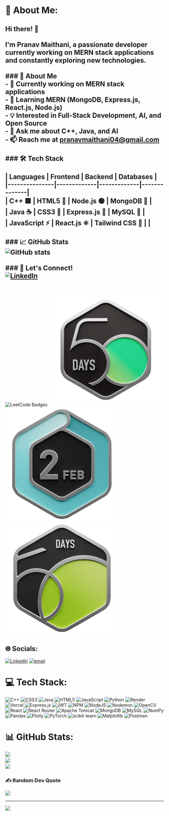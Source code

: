 # 💫 About Me:
## Hi there! 👋  <br><br>I'm **Pranav Maithani**, a passionate developer currently working on **MERN stack applications** and constantly exploring new technologies.  <br><br>### 🚀 About Me  <br>- 🔭 Currently working on **MERN stack applications**  <br>- 🌱 Learning **MERN (MongoDB, Express.js, React.js, Node.js)**  <br>- 💡 Interested in **Full-Stack Development, AI, and Open Source**  <br>- 💬 Ask me about **C++, Java, and AI**  <br>- 📫 Reach me at **[pranavmaithani04@gmail.com](mailto:pranavmaithani04@gmail.com)**  <br><br>### 🛠 Tech Stack  <br><br>| **Languages**  | **Frontend** | **Backend** | **Databases** |<br>|---------------|-------------|-------------|--------------|<br>| C++ 🟦 | HTML5 📄 | Node.js 🟢 | MongoDB 🍃 |<br>| Java ☕ | CSS3 🎨 | Express.js 🚀 | MySQL 🐬 |<br>| JavaScript ⚡ | React.js ⚛️ | Tailwind CSS 🌊 |  |<br><br>### 📈 GitHub Stats  <br>![GitHub stats](https://github-readme-stats.vercel.app/api?username=yourgithubusername&show_icons=true&theme=radical)  <br><br>### 🎯 Let's Connect!  <br>[![LinkedIn](https://img.shields.io/badge/-LinkedIn-blue?style=flat&logo=linkedin)](https://www.linkedin.com/in/pranav-maithani-450a3b259/)  <br><br>


<img src="https://leetcode-badge-showcase.vercel.app/api?username=geeky406" alt="LeetCode Badges" />
<img src="https://github.com/pranav0040/badges-leetcode/blob/main/2024-50.gif" alt="LEetcode badge" />
<img src="https://github.com/pranav0040/badges-leetcode/blob/main/202502.gif" />
<img src="https://github.com/pranav0040/badges-leetcode/blob/main/2550.gif" />

## 🌐 Socials:
[![LinkedIn](https://img.shields.io/badge/LinkedIn-%230077B5.svg?logo=linkedin&logoColor=white)](https://www.linkedin.com/in/pranav-maithani-450a3b259/) [![email](https://img.shields.io/badge/Email-D14836?logo=gmail&logoColor=white)](mailto:pranavmaithani04@gmail.com) 

# 💻 Tech Stack:
![C++](https://img.shields.io/badge/c++-%2300599C.svg?style=for-the-badge&logo=c%2B%2B&logoColor=white) ![CSS3](https://img.shields.io/badge/css3-%231572B6.svg?style=for-the-badge&logo=css3&logoColor=white) ![Java](https://img.shields.io/badge/java-%23ED8B00.svg?style=for-the-badge&logo=openjdk&logoColor=white) ![HTML5](https://img.shields.io/badge/html5-%23E34F26.svg?style=for-the-badge&logo=html5&logoColor=white) ![JavaScript](https://img.shields.io/badge/javascript-%23323330.svg?style=for-the-badge&logo=javascript&logoColor=%23F7DF1E) ![Python](https://img.shields.io/badge/python-3670A0?style=for-the-badge&logo=python&logoColor=ffdd54) ![Render](https://img.shields.io/badge/Render-%46E3B7.svg?style=for-the-badge&logo=render&logoColor=white) ![Vercel](https://img.shields.io/badge/vercel-%23000000.svg?style=for-the-badge&logo=vercel&logoColor=white) ![Express.js](https://img.shields.io/badge/express.js-%23404d59.svg?style=for-the-badge&logo=express&logoColor=%2361DAFB) ![JWT](https://img.shields.io/badge/JWT-black?style=for-the-badge&logo=JSON%20web%20tokens) ![NPM](https://img.shields.io/badge/NPM-%23CB3837.svg?style=for-the-badge&logo=npm&logoColor=white) ![NodeJS](https://img.shields.io/badge/node.js-6DA55F?style=for-the-badge&logo=node.js&logoColor=white) ![Nodemon](https://img.shields.io/badge/NODEMON-%23323330.svg?style=for-the-badge&logo=nodemon&logoColor=%BBDEAD) ![OpenCV](https://img.shields.io/badge/opencv-%23white.svg?style=for-the-badge&logo=opencv&logoColor=white) ![React](https://img.shields.io/badge/react-%2320232a.svg?style=for-the-badge&logo=react&logoColor=%2361DAFB) ![React Router](https://img.shields.io/badge/React_Router-CA4245?style=for-the-badge&logo=react-router&logoColor=white) ![Apache Tomcat](https://img.shields.io/badge/apache%20tomcat-%23F8DC75.svg?style=for-the-badge&logo=apache-tomcat&logoColor=black) ![MongoDB](https://img.shields.io/badge/MongoDB-%234ea94b.svg?style=for-the-badge&logo=mongodb&logoColor=white) ![MySQL](https://img.shields.io/badge/mysql-4479A1.svg?style=for-the-badge&logo=mysql&logoColor=white) ![NumPy](https://img.shields.io/badge/numpy-%23013243.svg?style=for-the-badge&logo=numpy&logoColor=white) ![Pandas](https://img.shields.io/badge/pandas-%23150458.svg?style=for-the-badge&logo=pandas&logoColor=white) ![Plotly](https://img.shields.io/badge/Plotly-%233F4F75.svg?style=for-the-badge&logo=plotly&logoColor=white) ![PyTorch](https://img.shields.io/badge/PyTorch-%23EE4C2C.svg?style=for-the-badge&logo=PyTorch&logoColor=white) ![scikit-learn](https://img.shields.io/badge/scikit--learn-%23F7931E.svg?style=for-the-badge&logo=scikit-learn&logoColor=white) ![Matplotlib](https://img.shields.io/badge/Matplotlib-%23ffffff.svg?style=for-the-badge&logo=Matplotlib&logoColor=black) ![Postman](https://img.shields.io/badge/Postman-FF6C37?style=for-the-badge&logo=postman&logoColor=white)
# 📊 GitHub Stats:
![](https://github-readme-stats.vercel.app/api?username=pranav0040&theme=dark&hide_border=false&include_all_commits=false&count_private=false)<br/>
![](https://nirzak-streak-stats.vercel.app/?user=pranav0040&theme=dark&hide_border=false)<br/>
![](https://github-readme-stats.vercel.app/api/top-langs/?username=pranav0040&theme=dark&hide_border=false&include_all_commits=false&count_private=false&layout=compact)

### ✍️ Random Dev Quote
![](https://quotes-github-readme.vercel.app/api?type=horizontal&theme=radical)

---
[![](https://visitcount.itsvg.in/api?id=pranav0040&icon=0&color=0)](https://visitcount.itsvg.in)

<!-- Proudly created with GPRM ( https://gprm.itsvg.in ) -->

